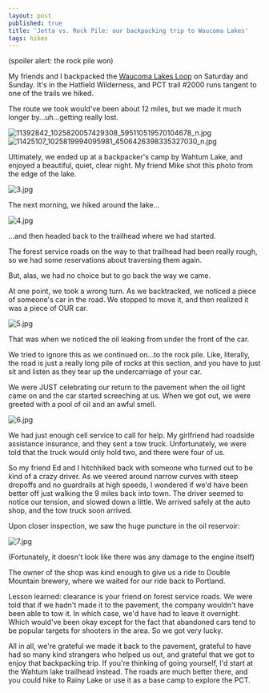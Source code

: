 ```yaml
---
layout: post
published: true
title: 'Jetta vs. Rock Pile: our backpacking trip to Waucoma Lakes'
tags: hikes
---
```

(spoiler alert: the rock pile won)

My friends and I backpacked the [Waucoma Lakes Loop](http://www.oregonhikers.org/field_guide/Waucoma_Lakes_Loop_Hike) on Saturday and Sunday. It's in the Hatfield Wilderness, and PCT trail \#2000 runs tangent to one of the trails we hiked.

The route we took would've been about 12 miles, but we made it much longer by…uh…getting really lost.

![11392842_1025820057429308_595110519570104678_n.jpg]({{site.cdn_path}}/2015/06/12/11392842_1025820057429308_595110519570104678_n.jpg)
![11425107_1025819994095981_4506426398335327030_n.jpg]({{site.cdn_path}}/2015/06/12/11425107_1025819994095981_4506426398335327030_n.jpg)

Ultimately, we ended up at a backpacker's camp by Wahtum Lake, and enjoyed a beautiful, quiet, clear night. My friend Mike shot this photo from the edge of the lake.

![3.jpg]({{site.cdn_path}}/2015/06/12/3.jpg)

The next morning, we hiked around the lake...

![4.jpg]({{site.cdn_path}}/2015/06/12/4.jpg)

...and then headed back to the trailhead where we had started.

The forest service roads on the way to that trailhead had been really rough, so we had some reservations about traversing them again.

But, alas, we had no choice but to go back the way we came.

At one point, we took a wrong turn. As we backtracked, we noticed a piece of someone's car in the road. We stopped to move it, and then realized it was a piece of OUR car.

![5.jpg]({{site.cdn_path}}/2015/06/12/5.jpg)

That was when we noticed the oil leaking from under the front of the car.

We tried to ignore this as we continued on…to the rock pile. Like, literally, the road is just a really long pile of rocks at this section, and you have to just sit and listen as they tear up the undercarriage of your car.

We were JUST celebrating our return to the pavement when the oil light came on and the car started screeching at us. When we got out, we were greeted with a pool of oil and an awful smell.

![6.jpg]({{site.cdn_path}}/2015/06/12/6.jpg)

We had just enough cell service to call for help. My girlfriend had roadside assistance insurance, and they sent a tow truck. Unfortunately, we were told that the truck would only hold two, and there were four of us.

So my friend Ed and I hitchhiked back with someone who turned out to be kind of a crazy driver. As we veered around narrow curves with steep dropoffs and no guardrails at high speeds, I wondered if we'd have been better off just walking the 9 miles back into town. The driver seemed to notice our tension, and slowed down a little. We arrived safely at the auto shop, and the tow truck soon arrived.

Upon closer inspection, we saw the huge puncture in the oil reservoir:

![7.jpg]({{site.cdn_path}}/2015/06/12/7.jpg)

(Fortunately, it doesn't look like there was any damage to the engine itself)

The owner of the shop was kind enough to give us a ride to Double Mountain brewery, where we waited for our ride back to Portland.

Lesson learned: clearance is your friend on forest service roads. We were told that if we hadn't made it to the pavement, the company wouldn't have been able to tow it. In which case, we'd have had to leave it overnight. Which would've been okay except for the fact that abandoned cars tend to be popular targets for shooters in the area. So we got very lucky.

All in all, we're grateful we made it back to the pavement, grateful to have had so many kind strangers who helped us out, and grateful that we got to enjoy that backpacking trip. If you're thinking of going yourself, I'd start at the Wahtum lake trailhead instead. The roads are much better there, and you could hike to Rainy Lake or use it as a base camp to explore the PCT.
